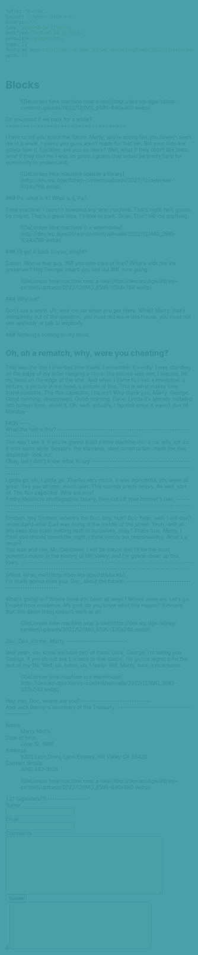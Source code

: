 ```yaml
---
title: "Blocks"
layout: "layouts/page.njk"
excerpt: ""
date: 2022-06-24 12:57:09
modified: 2024-09-24 16:03:01
permalink: blocks.html
tags: []
featured_img: http://dev.wp.dgw.ltd/wp-content/uploads/2022/12/delorean-150x150.webp
wpid: 29
---
```


# Blocks

<div class="dgwltd-block dgwltd-hero is-style-default  has-background has-secondary-background-color  alignfull has-text-align-left has-image    has-overlay " id="block_737db1a2ff2914ec3106bfac6406648a"> <link as="image" href="http://dev.wp.dgw.ltd/wp-content/uploads/2022/12/IMG_6595-640x480.webp" media="(max-width: 39.6875em)" rel="preload"></link> <link as="image" href="http://dev.wp.dgw.ltd/wp-content/uploads/2022/12/IMG_6595-1536x1152.webp" media="(min-width: 40.0625em)" rel="preload"></link> <style>
					#block_737db1a2ff2914ec3106bfac6406648a.dgwltd-hero:before {
						display: block;
						z-index: 2;
						content: '';
						position: absolute;
						top: 0;
						right: 0;
						bottom: 0;
						left: 0;
						background-color: #fe9f97;
						opacity:0.7;
					}
					</style><div class="block__background"> <figure> <picture> <source media="(min-width: 64em)" srcset="http://dev.wp.dgw.ltd/wp-content/uploads/2022/12/IMG_6595-1536x1152.webp"> ![DeLorean time machine near a lake](http://dev.wp.dgw.ltd/wp-content/uploads/2022/12/IMG_6595-640x480.webp) </source></picture> </figure> </div><div class="dgwltd-hero__wrapper"><div class="dgwltd-hero__inner"><div class="dgwltd-hero__content stack"><div class="acf-innerblocks-container">Do you mind if we park for a while?
===================================

I have to tell you about the future. Marty, you’re acting like you haven’t seen me in a week. I guess you guys aren’t ready for that yet. But your kids are gonna love it. Lorraine, are you up there? Well, what if they didn’t like them, what if they told me I was no good. I guess that would be pretty hard for somebody to understand.

</div> </div> </div> </div></div><div class="wp-block-columns is-layout-flex wp-container-core-columns-is-layout-1 wp-block-columns-is-layout-flex"><div class="wp-block-column is-layout-flow wp-block-column-is-layout-flow"><figure class="wp-block-image size-large">![DeLorean time machine outside a library](http://dev.wp.dgw.ltd/wp-content/uploads/2022/12/delorean-1024x768.webp)</figure>### Pa, what is it? What is it, Pa?

Time machine, I haven’t invented any time machine. That’s right, he’s gonna be mayor. That’s a great idea. I’d love to park. Quiet. Don’t tell me anything.

</div><div class="wp-block-column is-layout-flow wp-block-column-is-layout-flow"><figure class="wp-block-image size-large">![DeLorean time machine in a warehouse](http://dev.wp.dgw.ltd/wp-content/uploads/2022/12/IMG_3985-1024x768.webp)</figure>### I’ll get it back to you, alright?

Calvin. Who is that guy. Will you take care of that? What’s with the life preserver? Hey George, heard you laid out Biff, nice going.

</div><div class="wp-block-column is-layout-flow wp-block-column-is-layout-flow"><figure class="wp-block-image size-large">![DeLorean time machine near a lake](http://dev.wp.dgw.ltd/wp-content/uploads/2022/12/IMG_6595-1024x768.webp)</figure>### Why not?

Don’t say a word. Uh, look me up when you get there. What? Marty, that’s completely out of the question, you must not leave this house. you must not see anybody or talk to anybody.

</div></div><div class="dgwltd-block dgwltd-feature  has-background has-tertiary-background-color  alignfull has-text-align-left  has-overlay " id="block_621189738da9c3162f64d36c9dacb9a1"><div class="dgwltd-feature__wrapper"><div class="dgwltd-feature__inner"><div class="dgwltd-feature__content"><div class="acf-innerblocks-container">### Nothing’s coming to my mind.

Oh, oh a rematch, why, were you cheating?
-----------------------------------------

That was the day I invented time travel. I remember it vividly. I was standing on the edge of my toilet hanging a clock, the porces was wet, I slipped, hit my head on the edge of the sink. And when I came to I had a revelation, a picture, a picture in my head, a picture of this. This is what makes time travel possible. The flux capacitor. I haven’t Why thank you, Marty. George. Good morning, sleepyhead, Good morning, Dave, Lynda It’s already mutated into human form, shoot it. Uh, well, actually, I figured since it wasn’t due till Monday-

</div> </div> </div> </div></div><div class="wp-block-columns is-layout-flex wp-container-core-columns-is-layout-2 wp-block-columns-is-layout-flex"><div class="wp-block-column is-layout-flow wp-block-column-is-layout-flow" style="flex-basis:33.33%">FAQs
----

</div><div class="wp-block-column is-layout-flow wp-block-column-is-layout-flow" style="flex-basis:66.66%"><div class="dgwltd-block dgwltd-accordion " id="block_9f4460bf2db45bfba674d590411903cd"><div class="govuk-accordion" data-module="govuk-accordion" id="accordion-default"><div class="govuk-accordion__section"><div class="govuk-accordion__section-header"> <span class="govuk-accordion__section-button" id="accordion-default-heading-1"> What the hell is this? </span> 
----------------------------------------------------------------------------------------------------------------

 </div><div aria-labelledby="accordion-default-heading-1" class="govuk-accordion__section-content" id="accordion-default-content-1">The way I see it, if you’re gonna build a time machine into a car why not do it with some style. Besides, the stainless, steel construction made the flux dispersal- look out.

 </div> </div><div class="govuk-accordion__section"><div class="govuk-accordion__section-header"> <span class="govuk-accordion__section-button" id="accordion-default-heading-2"> Okay, but I don't know what to say. </span> 
-----------------------------------------------------------------------------------------------------------------------------

 </div><div aria-labelledby="accordion-default-heading-2" class="govuk-accordion__section-content" id="accordion-default-content-2">I gotta go, uh, I gotta go. Thanks very much, it was wonderful, you were all great. See you all later, much later. This sounds pretty heavy. Ah well, sort of. The flux capacitor. Who are you?

 </div> </div><div class="govuk-accordion__section"><div class="govuk-accordion__section-header"> <span class="govuk-accordion__section-button" id="accordion-default-heading-3"> Pretty Mediocre photographic fakery, they cut off your brother's hair. </span> 
----------------------------------------------------------------------------------------------------------------------------------------------------------------

 </div><div aria-labelledby="accordion-default-heading-3" class="govuk-accordion__section-content" id="accordion-default-content-3">Einstein, hey Einstein, where’s the Doc, boy, huh? Doc Yeah, well, I still don’t understand what Dad was doing in the middle of the street. Yeah, well uh, lets keep this brain melting stuff to ourselves, okay? That’s true, Marty, I think you should spend the night. I think you’re our responsibility. What’s a rerun?

 </div> </div> </div></div></div></div><div class="dgwltd-block dgwltd-feature  has-background has-primary-background-color  has-text-color has-light-color  alignfull has-text-align-left  " id="block_794f9758dc382ed8c4cb2a63c576bed4"><div class="dgwltd-feature__wrapper"><div class="dgwltd-feature__inner"><div class="dgwltd-feature__content"><div class="acf-innerblocks-container">
You wait and see, Mr. Caruthers, I will be mayor and I’ll be the most powerful mayor in the history of Hill Valley, and I’m gonna clean up this town.
-----------------------------------------------------------------------------------------------------------------------------------------------------

<div class="wp-block-button is-style-fill">[What, what, ma?](http://dev.wp.dgw.ltd/blocks/)</div></div> </div> </div> </div></div> <style>
	#block_6d68052fe43304cea11cdc67c5a8151f .dgwltd-cta__image .frame {
		aspect-ratio: 4/3;
	}
  </style><div class="dgwltd-block dgwltd-cta  has-image  aspect-4_3" id="block_6d68052fe43304cea11cdc67c5a8151f"><div class="dgwltd-cta__inner"><div class="dgwltd-cta__content"><div class="acf-innerblocks-container">I’m really gonna miss you. Doc, about the future-
-------------------------------------------------

What’s going on? Where have you been all week? Where were we. Let’s go. Erased from existence. My god, do you know what this means? It means that this damn thing doesn’t work at all.

</div> </div> <figure class="dgwltd-cta__image"> <picture class="frame"> <source media="(min-width: 769px)" srcset="http://dev.wp.dgw.ltd/wp-content/uploads/2022/12/IMG_6595-640x480.webp"> ![DeLorean time machine near a lake](http://dev.wp.dgw.ltd/wp-content/uploads/2022/12/IMG_6595-320x240.webp) </source></picture> </figure> </div> </div> <style>
	#block_3edddb6f115e544e9cf53387ab7c8276 .dgwltd-cta__image .frame {
		aspect-ratio: 4/3;
	}
  </style><div class="dgwltd-block dgwltd-cta  has-image  aspect-4_3" data-state="reversed" id="block_3edddb6f115e544e9cf53387ab7c8276"><div class="dgwltd-cta__inner"><div class="dgwltd-cta__content"><div class="acf-innerblocks-container">Doc, Doc, it’s me, Marty.
-------------------------

Well yeah, you know we have two of them. Look, George, I’m telling you George, if you do not ask Lorraine to that dance, I’m gonna regret it for the rest of my life. Well, uh, listen, uh, I really- Biff. Marty, such a nice name.

</div> </div> <figure class="dgwltd-cta__image"> <picture class="frame"> <source media="(min-width: 769px)" srcset="http://dev.wp.dgw.ltd/wp-content/uploads/2022/12/IMG_3985-640x480.webp"> ![DeLorean time machine in a warehouse](http://dev.wp.dgw.ltd/wp-content/uploads/2022/12/IMG_3985-320x240.webp) </source></picture> </figure> </div> </div>Hey, hey, Doc, where are you?
-----------------------------

<div class="dgwltd-block dgwltd-summary-list" id="block_fb15142283e53edc7a731436c182dcee">And Jack Benny is secretary of the Treasury
-------------------------------------------

 <dl class="govuk-summary-list"><div class="govuk-summary-list__row"> <dt class="govuk-summary-list__key"> Name </dt> <dd class="govuk-summary-list__value"> Marty McFly </dd> </div><div class="govuk-summary-list__row"> <dt class="govuk-summary-list__key"> Date of birth </dt> <dd class="govuk-summary-list__value"> June 12, 1968 </dd> </div><div class="govuk-summary-list__row"> <dt class="govuk-summary-list__key"> Address </dt> <dd class="govuk-summary-list__value"> 9303 Lyon Drive, Lyon Estates, Hill Valley CA 95420 </dd> </div><div class="govuk-summary-list__row"> <dt class="govuk-summary-list__key"> Contact details </dt> <dd class="govuk-summary-list__value"> (916) 842-3138 </dd> </div> </dl></div><div class="dgwltd-block dgwltd-feature height--40  alignfull has-text-align-left has-image  has-overlay " id="block_51305859919d75d6ee2fcdba877cd866"> <style>
					#block_51305859919d75d6ee2fcdba877cd866.dgwltd-feature:before {
						display: block;
						z-index: 2;
						content: '';
						position: absolute;
						top: 0;
						right: 0;
						bottom: 0;
						left: 0;
						background-color: #0095a3;
						opacity:0.7;
					}
				</style><div class="block__background"> <figure> <picture> <source media="(min-width: 900px)" srcset="http://dev.wp.dgw.ltd/wp-content/uploads/2022/12/IMG_6595-1536x1152.webp"> ![DeLorean time machine near a lake](http://dev.wp.dgw.ltd/wp-content/uploads/2022/12/IMG_6595-640x480.webp) </source></picture> </figure> </div><div class="dgwltd-feature__wrapper"><div class="dgwltd-feature__inner"><div class="dgwltd-feature__content"><div class="acf-innerblocks-container">

</div> </div> </div> </div></div><div class="wp-block-columns is-layout-flex wp-container-core-columns-is-layout-3 wp-block-columns-is-layout-flex"><div class="wp-block-column is-layout-flow wp-block-column-is-layout-flow" style="flex-basis:33.33%">1.21 Gigawatts!?!
-----------------

</div><div class="wp-block-column is-layout-flow wp-block-column-is-layout-flow" style="flex-basis:66.67%"><script type="text/javascript">var gform;gform||(document.addEventListener("gform_main_scripts_loaded",function(){gform.scriptsLoaded=!0}),window.addEventListener("DOMContentLoaded",function(){gform.domLoaded=!0}),gform={domLoaded:!1,scriptsLoaded:!1,initializeOnLoaded:function(o){gform.domLoaded&&gform.scriptsLoaded?o():!gform.domLoaded&&gform.scriptsLoaded?window.addEventListener("DOMContentLoaded",o):document.addEventListener("gform_main_scripts_loaded",o)},hooks:{action:{},filter:{}},addAction:function(o,n,r,t){gform.addHook("action",o,n,r,t)},addFilter:function(o,n,r,t){gform.addHook("filter",o,n,r,t)},doAction:function(o){gform.doHook("action",o,arguments)},applyFilters:function(o){return gform.doHook("filter",o,arguments)},removeAction:function(o,n){gform.removeHook("action",o,n)},removeFilter:function(o,n,r){gform.removeHook("filter",o,n,r)},addHook:function(o,n,r,t,i){null==gform.hooks[o][n]&&(gform.hooks[o][n]=[]);var e=gform.hooks[o][n];null==i&&(i=n+"_"+e.length),gform.hooks[o][n].push({tag:i,callable:r,priority:t=null==t?10:t})},doHook:function(n,o,r){var t;if(r=Array.prototype.slice.call(r,1),null!=gform.hooks[n][o]&&((o=gform.hooks[n][o]).sort(function(o,n){return o.priority-n.priority}),o.forEach(function(o){"function"!=typeof(t=o.callable)&&(t=window[t]),"action"==n?t.apply(null,r):r[0]=t.apply(null,r)})),"filter"==n)return r[0]},removeHook:function(o,n,t,i){var r;null!=gform.hooks[o][n]&&(r=(r=gform.hooks[o][n]).filter(function(o,n,r){return!!(null!=i&&i!=o.tag||null!=t&&t!=o.priority)}),gform.hooks[o][n]=r)}});</script><div class="gf_browser_unknown gform_wrapper gravity-theme gform-theme--no-framework" data-form-index="0" data-form-theme="gravity-theme" id="gform_wrapper_1"><style>#gform_wrapper_1[data-form-index="0"].gform-theme,[data-parent-form="1_0"]{--gf-color-primary: #204ce5;--gf-color-primary-rgb: 32, 76, 229;--gf-color-primary-contrast: #fff;--gf-color-primary-contrast-rgb: 255, 255, 255;--gf-color-primary-darker: #001AB3;--gf-color-primary-lighter: #527EFF;--gf-color-secondary: #fff;--gf-color-secondary-rgb: 255, 255, 255;--gf-color-secondary-contrast: #112337;--gf-color-secondary-contrast-rgb: 17, 35, 55;--gf-color-secondary-darker: #F5F5F5;--gf-color-secondary-lighter: #FFFFFF;--gf-color-out-ctrl-light: rgba(17, 35, 55, 0.1);--gf-color-out-ctrl-light-rgb: 17, 35, 55;--gf-color-out-ctrl-light-darker: rgba(104, 110, 119, 0.35);--gf-color-out-ctrl-light-lighter: #F5F5F5;--gf-color-out-ctrl-dark: #585e6a;--gf-color-out-ctrl-dark-rgb: 88, 94, 106;--gf-color-out-ctrl-dark-darker: #112337;--gf-color-out-ctrl-dark-lighter: rgba(17, 35, 55, 0.65);--gf-color-in-ctrl: #fff;--gf-color-in-ctrl-rgb: 255, 255, 255;--gf-color-in-ctrl-contrast: #112337;--gf-color-in-ctrl-contrast-rgb: 17, 35, 55;--gf-color-in-ctrl-darker: #F5F5F5;--gf-color-in-ctrl-lighter: #FFFFFF;--gf-color-in-ctrl-primary: #204ce5;--gf-color-in-ctrl-primary-rgb: 32, 76, 229;--gf-color-in-ctrl-primary-contrast: #fff;--gf-color-in-ctrl-primary-contrast-rgb: 255, 255, 255;--gf-color-in-ctrl-primary-darker: #001AB3;--gf-color-in-ctrl-primary-lighter: #527EFF;--gf-color-in-ctrl-light: rgba(17, 35, 55, 0.1);--gf-color-in-ctrl-light-rgb: 17, 35, 55;--gf-color-in-ctrl-light-darker: rgba(104, 110, 119, 0.35);--gf-color-in-ctrl-light-lighter: #F5F5F5;--gf-color-in-ctrl-dark: #585e6a;--gf-color-in-ctrl-dark-rgb: 88, 94, 106;--gf-color-in-ctrl-dark-darker: #112337;--gf-color-in-ctrl-dark-lighter: rgba(17, 35, 55, 0.65);--gf-radius: 3px;--gf-font-size-secondary: 14px;--gf-font-size-tertiary: 13px;--gf-icon-ctrl-number: url("data:image/svg+xml,%3Csvg width='8' height='14' viewBox='0 0 8 14' fill='none' xmlns='http://www.w3.org/2000/svg'%3E%3Cpath fill-rule='evenodd' clip-rule='evenodd' d='M4 0C4.26522 5.96046e-08 4.51957 0.105357 4.70711 0.292893L7.70711 3.29289C8.09763 3.68342 8.09763 4.31658 7.70711 4.70711C7.31658 5.09763 6.68342 5.09763 6.29289 4.70711L4 2.41421L1.70711 4.70711C1.31658 5.09763 0.683417 5.09763 0.292893 4.70711C-0.0976311 4.31658 -0.097631 3.68342 0.292893 3.29289L3.29289 0.292893C3.48043 0.105357 3.73478 0 4 0ZM0.292893 9.29289C0.683417 8.90237 1.31658 8.90237 1.70711 9.29289L4 11.5858L6.29289 9.29289C6.68342 8.90237 7.31658 8.90237 7.70711 9.29289C8.09763 9.68342 8.09763 10.3166 7.70711 10.7071L4.70711 13.7071C4.31658 14.0976 3.68342 14.0976 3.29289 13.7071L0.292893 10.7071C-0.0976311 10.3166 -0.0976311 9.68342 0.292893 9.29289Z' fill='rgba(17, 35, 55, 0.65)'/%3E%3C/svg%3E");--gf-icon-ctrl-select: url("data:image/svg+xml,%3Csvg width='10' height='6' viewBox='0 0 10 6' fill='none' xmlns='http://www.w3.org/2000/svg'%3E%3Cpath fill-rule='evenodd' clip-rule='evenodd' d='M0.292893 0.292893C0.683417 -0.097631 1.31658 -0.097631 1.70711 0.292893L5 3.58579L8.29289 0.292893C8.68342 -0.0976311 9.31658 -0.0976311 9.70711 0.292893C10.0976 0.683417 10.0976 1.31658 9.70711 1.70711L5.70711 5.70711C5.31658 6.09763 4.68342 6.09763 4.29289 5.70711L0.292893 1.70711C-0.0976311 1.31658 -0.0976311 0.683418 0.292893 0.292893Z' fill='rgba(17, 35, 55, 0.65)'/%3E%3C/svg%3E");--gf-icon-ctrl-search: url("data:image/svg+xml,%3Csvg version='1.1' xmlns='http://www.w3.org/2000/svg' width='640' height='640'%3E%3Cpath d='M256 128c-70.692 0-128 57.308-128 128 0 70.691 57.308 128 128 128 70.691 0 128-57.309 128-128 0-70.692-57.309-128-128-128zM64 256c0-106.039 85.961-192 192-192s192 85.961 192 192c0 41.466-13.146 79.863-35.498 111.248l154.125 154.125c12.496 12.496 12.496 32.758 0 45.254s-32.758 12.496-45.254 0L367.248 412.502C335.862 434.854 297.467 448 256 448c-106.039 0-192-85.962-192-192z' fill='rgba(17, 35, 55, 0.65)'/%3E%3C/svg%3E");--gf-label-space-y-secondary: var(--gf-label-space-y-md-secondary);--gf-ctrl-border-color: #686e77;--gf-ctrl-size: var(--gf-ctrl-size-md);--gf-ctrl-label-color-primary: #112337;--gf-ctrl-label-color-secondary: #112337;--gf-ctrl-choice-size: var(--gf-ctrl-choice-size-md);--gf-ctrl-checkbox-check-size: var(--gf-ctrl-checkbox-check-size-md);--gf-ctrl-radio-check-size: var(--gf-ctrl-radio-check-size-md);--gf-ctrl-btn-font-size: var(--gf-ctrl-btn-font-size-md);--gf-ctrl-btn-padding-x: var(--gf-ctrl-btn-padding-x-md);--gf-ctrl-btn-size: var(--gf-ctrl-btn-size-md);--gf-ctrl-btn-border-color-secondary: #686e77;--gf-ctrl-file-btn-bg-color-hover: #EBEBEB;--gf-field-pg-steps-number-color: rgba(17, 35, 55, 0.8);}</style><form action="" data-formid="1" enctype="multipart/form-data" id="gform_1" method="post" novalidate=""><div class="gform-body gform_body"><div class="gform_fields top_label form_sublabel_below description_below validation_below" id="gform_fields_1"><div class="gfield gfield--type-text field_sublabel_below gfield--no-description field_description_below field_validation_below gfield_visibility_visible" data-js-reload="field_1_1" id="field_1_1"><label class="gfield_label gform-field-label" for="input_1_1">Name</label><div class="ginput_container ginput_container_text"><input aria-invalid="false" class="large" id="input_1_1" name="input_1" type="text" value=""></input></div></div><div class="gfield gfield--type-email gfield--width-full field_sublabel_below gfield--no-description field_description_below field_validation_below gfield_visibility_visible" data-js-reload="field_1_3" id="field_1_3"><label class="gfield_label gform-field-label" for="input_1_3">Email</label><div class="ginput_container ginput_container_email"> <input aria-invalid="false" autocomplete="email" class="large" id="input_1_3" name="input_3" type="email" value=""></input></div></div><div class="gfield gfield--type-textarea gfield--width-full field_sublabel_below gfield--no-description field_description_below field_validation_below gfield_visibility_visible" data-js-reload="field_1_4" id="field_1_4"><label class="gfield_label gform-field-label" for="input_1_4">Comments</label><div class="ginput_container ginput_container_textarea"><textarea aria-invalid="false" class="textarea large" cols="50" id="input_1_4" name="input_4" rows="10"></textarea></div></div></div></div><div class="gform_footer top_label"> <input class="gform_button button" id="gform_submit_button_1" onclick="if(window["gf_submitting_1"]){return false;}  if( !jQuery("#gform_1")[0].checkValidity || jQuery("#gform_1")[0].checkValidity()){window["gf_submitting_1"]=true;}  " onkeypress="if( event.keyCode == 13 ){ if(window["gf_submitting_1"]){return false;} if( !jQuery("#gform_1")[0].checkValidity || jQuery("#gform_1")[0].checkValidity()){window["gf_submitting_1"]=true;}  jQuery("#gform_1").trigger("submit",[true]); }" type="submit" value="Submit"></input> <input class="gform_hidden" name="is_submit_1" type="hidden" value="1"></input> <input class="gform_hidden" name="gform_submit" type="hidden" value="1"></input> <input class="gform_hidden" name="gform_unique_id" type="hidden" value=""></input> <input class="gform_hidden" name="state_1" type="hidden" value="WyJbXSIsIjgyZWVjOTM0MDlmNTk4Mzk3NTQwY2Q5NWQ2ZmJiNjMyIl0="></input> <input class="gform_hidden" id="gform_target_page_number_1" name="gform_target_page_number_1" type="hidden" value="0"></input> <input class="gform_hidden" id="gform_source_page_number_1" name="gform_source_page_number_1" type="hidden" value="1"></input> <input name="gform_field_values" type="hidden" value=""></input> </div><label>Δ<textarea cols="45" maxlength="100" name="ak_hp_textarea" rows="8"></textarea></label><input id="ak_js_1" name="ak_js" type="hidden" value="203"></input><script>document.getElementById( "ak_js_1" ).setAttribute( "value", ( new Date() ).getTime() );</script>

</form> </div><script>
gform.initializeOnLoaded( function() {gformInitSpinner( 1, 'http://dev.wp.dgw.ltd/wp-content/plugins/gravityforms/images/spinner.svg', true );jQuery('#gform_ajax_frame_1').on('load',function(){var contents = jQuery(this).contents().find('*').html();var is_postback = contents.indexOf('GF_AJAX_POSTBACK') >= 0;if(!is_postback){return;}var form_content = jQuery(this).contents().find('#gform_wrapper_1');var is_confirmation = jQuery(this).contents().find('#gform_confirmation_wrapper_1').length > 0;var is_redirect = contents.indexOf('gformRedirect(){') >= 0;var is_form = form_content.length > 0 && ! is_redirect && ! is_confirmation;var mt = parseInt(jQuery('html').css('margin-top'), 10) + parseInt(jQuery('body').css('margin-top'), 10) + 100;if(is_form){jQuery('#gform_wrapper_1').html(form_content.html());if(form_content.hasClass('gform_validation_error')){jQuery('#gform_wrapper_1').addClass('gform_validation_error');} else {jQuery('#gform_wrapper_1').removeClass('gform_validation_error');}setTimeout( function() { /* delay the scroll by 50 milliseconds to fix a bug in chrome */  }, 50 );if(window['gformInitDatepicker']) {gformInitDatepicker();}if(window['gformInitPriceFields']) {gformInitPriceFields();}var current_page = jQuery('#gform_source_page_number_1').val();gformInitSpinner( 1, 'http://dev.wp.dgw.ltd/wp-content/plugins/gravityforms/images/spinner.svg', true );jQuery(document).trigger('gform_page_loaded', [1, current_page]);window['gf_submitting_1'] = false;}else if(!is_redirect){var confirmation_content = jQuery(this).contents().find('.GF_AJAX_POSTBACK').html();if(!confirmation_content){confirmation_content = contents;}jQuery('#gform_wrapper_1').replaceWith(confirmation_content);jQuery(document).trigger('gform_confirmation_loaded', [1]);window['gf_submitting_1'] = false;wp.a11y.speak(jQuery('#gform_confirmation_message_1').text());}else{jQuery('#gform_1').append(contents);if(window['gformRedirect']) {gformRedirect();}}jQuery(document).trigger("gform_pre_post_render", [{ formId: "1", currentPage: "current_page", abort: function() { this.preventDefault(); } }]);                if (event && event.defaultPrevented) {                return;         }        const gformWrapperDiv = document.getElementById( "gform_wrapper_1" );        if ( gformWrapperDiv ) {            const visibilitySpan = document.createElement( "span" );            visibilitySpan.id = "gform_visibility_test_1";            gformWrapperDiv.insertAdjacentElement( "afterend", visibilitySpan );        }        const visibilityTestDiv = document.getElementById( "gform_visibility_test_1" );        let postRenderFired = false;                function triggerPostRender() {            if ( postRenderFired ) {                return;            }            postRenderFired = true;            jQuery( document ).trigger( 'gform_post_render', [1, current_page] );            gform.utils.trigger( { event: 'gform/postRender', native: false, data: { formId: 1, currentPage: current_page } } );            if ( visibilityTestDiv ) {                visibilityTestDiv.parentNode.removeChild( visibilityTestDiv );            }        }        function debounce( func, wait, immediate ) {            var timeout;            return function() {                var context = this, args = arguments;                var later = function() {                    timeout = null;                    if ( !immediate ) func.apply( context, args );                };                var callNow = immediate && !timeout;                clearTimeout( timeout );                timeout = setTimeout( later, wait );                if ( callNow ) func.apply( context, args );            };        }        const debouncedTriggerPostRender = debounce( function() {            triggerPostRender();        }, 200 );        if ( visibilityTestDiv && visibilityTestDiv.offsetParent === null ) {            const observer = new MutationObserver( ( mutations ) => {                mutations.forEach( ( mutation ) => {                    if ( mutation.type === 'attributes' && visibilityTestDiv.offsetParent !== null ) {                        debouncedTriggerPostRender();                        observer.disconnect();                    }                });            });            observer.observe( document.body, {                attributes: true,                childList: false,                subtree: true,                attributeFilter: [ 'style', 'class' ],            });        } else {            triggerPostRender();        }    } );} );
</script></div></div><div class="buffer"></div>